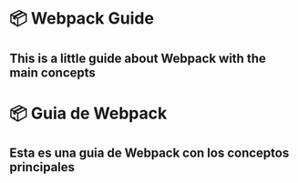 # 📦 Webpack Guide
## This is a little guide about Webpack with the main concepts


# 📦 Guia de Webpack
## Esta es una guia de Webpack con los conceptos principales
